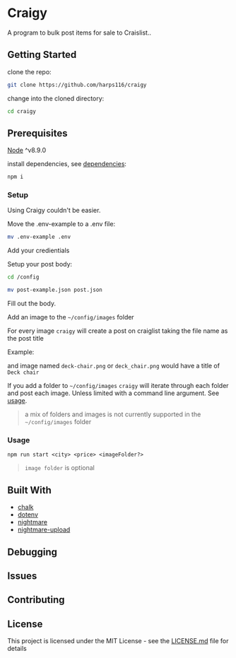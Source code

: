 # Craigy

A program to bulk post items for sale to Craislist..

## Getting Started

clone the repo:

```bash
git clone https://github.com/harps116/craigy
```

change into the cloned directory:

```bash
cd craigy
```

## Prerequisites

[Node](https://nodejs.org/en/) ^v8.9.0

install dependencies, see [dependencies](#built-with):

```bash
npm i
```

### Setup

Using Craigy couldn't be easier.

Move the .env-example to a .env file:

```bash
mv .env-example .env
```

Add your credientials

Setup your post body:

```bash
cd /config

```

```bash
mv post-example.json post.json
```

Fill out the body.

Add an image to the `~/config/images` folder

For every image `craigy` will create a post on craiglist taking the file name as the post title

Example:

and image named `deck-chair.png` or `deck_chair.png` would have a title of `Deck chair`

If you add a folder to `~/config/images` `craigy` will iterate through each folder and post each image. Unless limited with a command line argument. See [usage](#usage).

> a mix of folders and images is not currently supported in the `~/config/images` folder

### Usage

```
npm run start <city> <price> <imageFolder?>
```

> `image folder` is optional

## Built With

- [chalk](https://www.npmjs.com/package/chalk)
- [dotenv](https://www.npmjs.com/package/dotenv)
- [nightmare](https://www.npmjs.com/package/nightmare)
- [nightmare-upload](https://www.npmjs.com/package/nightmare-upload)

## Debugging

## Issues

## Contributing

## License

This project is licensed under the MIT License - see the [LICENSE.md](LICENSE.md) file for details
